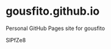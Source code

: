 # gousfito.github.io
Personal GitHub Pages site for gousfito

















































SlPfZe8
